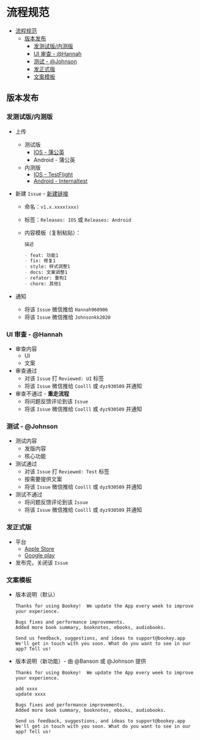 # 流程规范

- [流程规范](#流程规范)
  - [版本发布](#版本发布)
    - [发测试版/内测版](#发测试版内测版)
    - [UI 审查 - @Hannah](#ui-审查---hannah)
    - [测试 - @Johnson](#测试---johnson)
    - [发正式版](#发正式版)
    - [文案模板](#文案模板)

## 版本发布

### 发测试版/内测版

- 上传
  - 测试版
    - [IOS - 蒲公英](https://www.pgyer.com/o9So)
    - Android - 蒲公英
  - 内测版
    - [IOS - TestFlight](https://apps.apple.com/cn/app/testflight/id899247664)
    - [Android - Internaltest](https://play.google.com/apps/internaltest/4700196513230198982)
- 新建 `Issue` - [新建链接](https://github.com/bookey-dev/bookey.requirement/issues/new/choose)
  - 命名：`v1.x.xxxx(xxx)`
  - 标签：`Releases: IOS` 或 `Releases: Android`
  - 内容模板（复制粘贴）：

     ```md
     描述

     - feat: 功能1
     - fix: 修复1
     - style: 样式调整1
     - docs: 文案调整1
     - refator: 重构1
     - chore: 其他1
     ```

- 通知
  - 将该 `Issue` 微信推给 `Hannah960906`
  - 将该 `Issue` 微信推给 `Johnsonkk2020`

### UI 审查 - @Hannah

- 审查内容
  - UI
  - 文案
- 审查通过
  - 对该 `Issue` 打 `Reviewed: UI` 标签
  - 将该 `Issue` 微信推给 `Coolll` 或 `dyz930509` 并通知
- 审查不通过 - **重走流程**
  - 将问题反馈评论到该 `Issue`
  - 将该 `Issue` 微信推给 `Coolll` 或 `dyz930509` 并通知

### 测试 - @Johnson

- 测试内容
  - 发版内容
  - 核心功能
- 测试通过
  - 对该 `Issue` 打 `Reviewed: Test` 标签
  - 按需要提供文案
  - 将该 `Issue` 微信推给 `Coolll` 或 `dyz930509` 并通知
- 测试不通过
  - 将问题反馈评论到该 `Issue`
  - 将该 `Issue` 微信推给 `Coolll` 或 `dyz930509` 并通知

### 发正式版

- 平台
  - [Apple Store](https://apps.apple.com/cn/app/id1490069864)
  - [Google play](https://play.google.com/store/apps/details?id=app.bookey)
- 发布完，关闭该 `Issue`

### 文案模板

- 版本说明（默认）

   ```text
   Thanks for using Bookey!  We update the App every week to improve your experience.  

   Bugs fixes and performance improvements.
   Added more book summary, booknotes, ebooks, audiobooks.

   Send us feedback, suggestions, and ideas to support@bookey.app
   We'll get in touch with you soon. What do you want to see in our app? Tell us!
   ```

- 版本说明（新功能）- 由 @Banson 或 @Johnson 提供

   ```text
   Thanks for using Bookey!  We update the App every week to improve your experience.  

   add xxxx
   update xxxx

   Bugs fixes and performance improvements.
   Added more book summary, booknotes, ebooks, audiobooks.

   Send us feedback, suggestions, and ideas to support@bookey.app
   We'll get in touch with you soon. What do you want to see in our app? Tell us!
   ```
